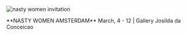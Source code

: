    
![nasty women invitation](https://c1.staticflickr.com/4/3829/33081348541_cb3c4b7811_m.jpg)
<div>**NASTY WOMEN AMSTERDAM**   
  March, 4 - 12 |  Gallery Josilda da Conceicao
</div>
